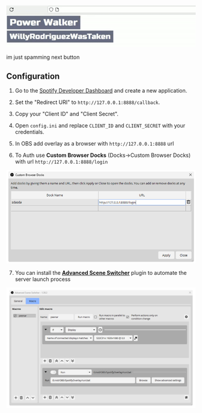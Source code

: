 ![peenar](assets/peenar.gif)

im just spamming next button

## Configuration

1.  Go to the [Spotify Developer Dashboard](https://developer.spotify.com/dashboard/create) and create a new application.

2.  Set the "Redirect URI" to `http://127.0.0.1:8888/callback`.

3.  Copy your "Client ID" and "Client Secret".

4.  Open `config.ini` and replace `CLIENT_ID` and `CLIENT_SECRET` with your credentials.

5.  In OBS add overlay as a browser with `http://127.0.0.1:8888` url

6.  To Auth use **Custom Browser Docks** (Docks->Custom Browser Docks) with url `http://127.0.0.1:8888/login`
<p>
  <img src="assets/docks.png" width="800"/>
</p>

7.  You can install the [**Advanced Scene Switcher**](https://obsproject.com/forum/resources/advanced-scene-switcher.395/) plugin to automate the server launch process
<p>
  <img src="assets/macros.png" width="800"/>
</p>
